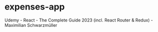 # expenses-app
Udemy - React - The Complete Guide 2023 (incl. React Router &amp; Redux) - Maximilian Schwarzmüller
